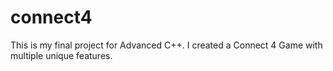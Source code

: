 # connect4
This is my final project for Advanced C++. I created a Connect 4 Game with multiple unique features.
